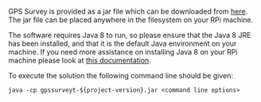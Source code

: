 GPS Survey is provided as a jar file which can be downloaded
from [here](http://www.rlinsdale.org.uk/repository/uk/org/rlinsdale/gpssurvey/${project-version}/gpssurvey-${project-version}.jar).
The jar file can be placed anywhere in the filesystem on your RPi machine.

The software requires Java 8 to run, so please ensure that the
Java 8 JRE has been installed, and that it is the default Java
environment on your machine. If you need more assistance on
installing Java 8 on your RPi machine please look
at [this documentation](http://www.rlinsdale.org.uk/software/commondocumentation/install-java8.html).

To execute the solution the following command line should be given:

    java -cp gpssurveyt-${project-version}.jar <command line options>
